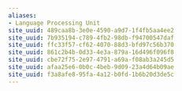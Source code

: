 ```yaml
---
aliases:
- Language Processing Unit
site_uuid: 489caa8b-3e0e-4590-a9d7-1f4fb5aa4ee2
site_uuid: 7b935194-c789-4fb2-98db-f94700547daf
site_uuid: ffc33f57-cf62-4070-88d3-bfd97c56b370
site_uuid: 861c2b4b-0d33-4e3a-879a-16d496f096f8
site_uuid: cbe72f75-2e97-4791-a69a-f08ab3a245d5
site_uuid: afaa25e6-0b0c-4beb-9d09-23a4d64b09ae
site_uuid: f3a8afe8-95fa-4a12-b0fd-1b6b20d3de5c
---
```

